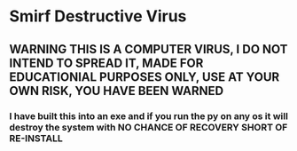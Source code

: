 # Smirf Destructive Virus
## WARNING THIS IS A COMPUTER VIRUS, I DO NOT INTEND TO SPREAD IT, MADE FOR EDUCATIONIAL PURPOSES ONLY, USE AT YOUR OWN RISK, YOU HAVE BEEN WARNED

### I have built this into an exe and if you run the py on any os it will destroy the system with NO CHANCE OF RECOVERY SHORT OF RE-INSTALL